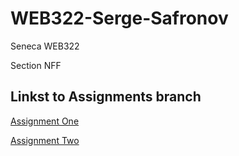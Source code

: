 # WEB322-Serge-Safronov

Seneca WEB322

Section NFF

## Linkst to Assignments branch

[Assignment One](https://github.com/sergesafronov/WEB322-Serge-Safronov/tree/assignments/Assignment_One)

[Assignment Two](https://github.com/sergesafronov/WEB322-Serge-Safronov/tree/assignments/Assignment_Two)
